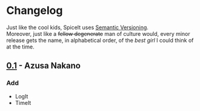 # Changelog

Just like the cool kids, SpiceIt uses [Semantic Versioning](https://semver.org/spec/v2.0.0.html).  
Moreover, just like a ~~fellow degenerate~~ man of culture would, every minor release gets the name, in alphabetical order, of the _best girl_ I could think of at the time.

## [0.1](https://github.com/neko-gg/spiceit/tree/v0.1) - Azusa Nakano

### Add

- LogIt
- TimeIt
